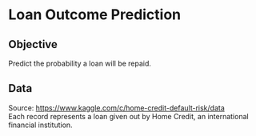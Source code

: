 # Loan Outcome Prediction  
## Objective  
Predict the probability a loan will be repaid.  
## Data  
Source: https://www.kaggle.com/c/home-credit-default-risk/data  
Each record represents a loan given out by Home Credit, an international financial institution. 
